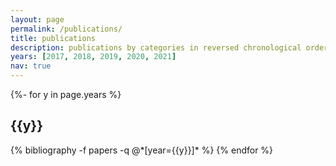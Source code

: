 ```yaml
---
layout: page
permalink: /publications/
title: publications
description: publications by categories in reversed chronological order. generated by jekyll-scholar.
years: [2017, 2018, 2019, 2020, 2021]
nav: true
---
```

<!-- _pages/publications.md -->
<div class="publications">

{%- for y in page.years %}
  <h2 class="year">{{y}}</h2>
  {% bibliography -f papers -q @*[year={{y}}]* %}
{% endfor %}

</div>
